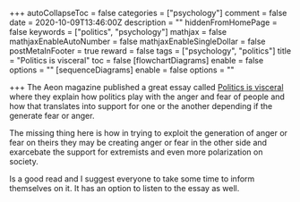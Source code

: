 +++
autoCollapseToc = false
categories = ["psychology"]
comment = false
date = 2020-10-09T13:46:00Z
description = ""
hiddenFromHomePage = false
keywords = ["politics", "psychology"]
mathjax = false
mathjaxEnableAutoNumber = false
mathjaxEnableSingleDollar = false
postMetaInFooter = true
reward = false
tags = ["psychology", "politics"]
title = "Politics is visceral"
toc = false
[flowchartDiagrams]
enable = false
options = ""
[sequenceDiagrams]
enable = false
options = ""

+++
The Aeon magazine published a great essay called [Politics is visceral](https://aeon.co/essays/politics-is-in-peril-if-it-ignores-how-humans-regulate-the-body) where they explain how politics play with the anger and fear of people and how that translates into support for one or the another depending if the generate fear or anger.

The missing thing here is how in trying to exploit the generation of anger or fear on theirs they may be creating anger or fear in the other side and exarcebate the support for extremists and even more polarization on society.

Is a good read and I suggest everyone to take some time to inform themselves on it. It has an option to listen to the essay as well.